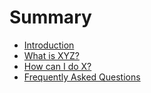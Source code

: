 # Summary

* [Introduction](README.md)
* [What is XYZ?](first-question.md)
* [How can I do X?](second-question.md)
* [Frequently Asked Questions](frequently-asked-questions.md)

